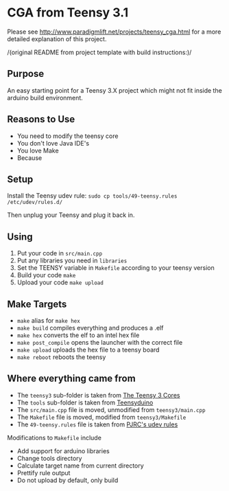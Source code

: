 CGA from Teensy 3.1
===================

Please see http://www.paradigmlift.net/projects/teensy_cga.html for a more
detailed explanation of this project.

/(original README from project template with build instructions:)/

Purpose
-------

An easy starting point for a Teensy 3.X project which might not fit inside the
arduino build environment.


Reasons to Use
--------------

- You need to modify the teensy core
- You don't love Java IDE's
- You love Make
- Because


Setup
-----

Install the Teensy udev rule: `sudo cp tools/49-teensy.rules /etc/udev/rules.d/`

Then unplug your Teensy and plug it back in.


Using
-----

1. Put your code in `src/main.cpp`
2. Put any libraries you need in `libraries`
3. Set the TEENSY variable in `Makefile` according to your teensy version
4. Build your code ```make```
5. Upload your code ```make upload```


Make Targets
------------

- `make` alias for `make hex`
- `make build` compiles everything and produces a .elf
- `make hex` converts the elf to an intel hex file
- `make post_compile` opens the launcher with the correct file
- `make upload` uploads the hex file to a teensy board
- `make reboot` reboots the teensy


Where everything came from
--------------------------

- The `teensy3` sub-folder is taken from [The Teensy 3 Cores](https://github.com/PaulStoffregen/cores/tree/master/teensy3)
- The `tools` sub-folder is taken from [Teensyduino](http://www.pjrc.com/teensy/td_download.html)
- The `src/main.cpp` file is moved, unmodified from `teensy3/main.cpp`
- The `Makefile` file is moved, modified from `teensy3/Makefile`
- The `49-teensy.rules` file is taken from [PJRC's udev rules](http://www.pjrc.com/teensy/49-teensy.rules)

Modifications to `Makefile` include
- Add support for arduino libraries
- Change tools directory
- Calculate target name from current directory
- Prettify rule output
- Do not upload by default, only build
